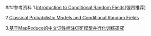 


###参考资料
1.[Introduction to Conditional Random Fields](http://blog.echen.me/2012/01/03/introduction-to-conditional-random-fields/)(强烈推荐)

2.[Classical Probabilistic Models and Conditional Random Fields ](https://my.eng.utah.edu/~cs6961/papers/klinger-crf-intro.pdf)

3.[基于MapReduce的中文词性标注CRF模型并行化训练研究](http://tcci.ccf.org.cn/conference/2012/dldoc/NLPCC2012papers/pkupub/023.pdf)